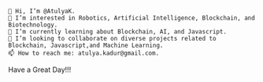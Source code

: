 	👋 Hi, I’m @AtulyaK.
	👀 I’m interested in Robotics, Artificial Intelligence, Blockchain, and Biotechnology.
	🌱 I’m currently learning about Blockchain, AI, and Javascript.
	💞️ I’m looking to collaborate on diverse projects related to Blockchain, Javascript,and Machine Learning.
	📫 How to reach me: atulya.kadur@gmail.com.
  Have a Great Day!!!
